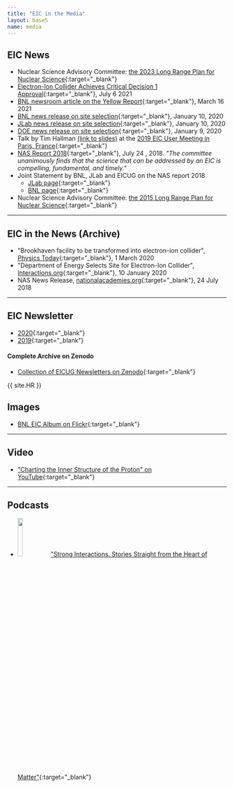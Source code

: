 ```yaml
---
title: "EIC in the Media"
layout: base5
name: media
---
```



## EIC News


* Nuclear Science Advisory Committee: [the 2023 Long Range Plan for Nuclear Science](https://science.osti.gov/-/media/np/nsac/pdf/202310/NSAC-LRP-2023-v12.pdf){:target="_blank"}
* [Electron-Ion Collider Achieves Critical Decision 1 Approval](https://www.bnl.gov/newsroom/news.php?a=118765){:target="_blank"}, July 6 2021
* [BNL newsroom article on the Yellow Report](https://www.bnl.gov/newsroom/news.php?a=118762){:target="_blank"}, March 16 2021
* [BNL news release on site selection](https://www.bnl.gov/newsroom/news.php?a=116998){:target="_blank"}, January 10, 2020
* [JLab news release on site selection](https://www.jlab.org/news/releases/jefferson-lab-be-major-partner-electron-ion-collider-project){:target="_blank"}, January 10, 2020
* [DOE news release on site selection](https://www.energy.gov/articles/us-department-energy-selects-brookhaven-national-laboratory-host-major-new-nuclear-physics){:target="_blank"}, January 9, 2020
* Talk by Tim Hallman [(link to slides)](http://indico.in2p3.fr/event/18281/contributions/70135/attachments/54511/71422/Hallman_EIC_Users_Meeting_07222019.pptx) at the [2019 EIC User Meeting in Paris, France](http://indico.in2p3.fr/event/18281/){:target="_blank"}
* [NAS Report 2018](https://doi.org/10.17226/25171){:target="_blank"}, July 24 , 2018. _"The committee unanimously finds that the science that can be addressed by an EIC is compelling, fundamental, and timely."_
* Joint Statement by BNL, JLab and EICUG on the NAS report 2018
  * [JLab page](https://www.jlab.org/news/releases/statement-jefferson-lab-brookhaven-lab-and-electron-ion-collider-users-community){:target="_blank"}
  * [BNL page](https://www.bnl.gov/newsroom/news.php?a=212982){:target="_blank"}
* Nuclear Science Advisory Committee: [the 2015 Long Range Plan for Nuclear Science](https://science.osti.gov/-/media/np/nsac/pdf/2015LRP/2015_LRPNS_091815.pdf?la=en&hash=F731E22D31731E61C64E4B684377314FD4A0D6C7){:target="_blank"}


---

## EIC in the News (Archive)

* "Brookhaven facility to be transformed into electron–ion collider", [Physics Today](http://physicstoday.scitation.org/doi/10.1063/PT.3.4427){:target="_blank"}, 1 March 2020
* "Department of Energy Selects Site for Electron-Ion Collider", [Interactions.org](https://www.interactions.org/press-release/department-energy-selects-site-electron-ion-collider){:target="_blank"}, 10 January 2020
* NAS News Release, [nationalacademies.org](https://www.nationalacademies.org/news/2018/07/a-domestic-electron-ion-collider-would-unlock-scientific-mysteries-of-atomic-nuclei-maintain-us-leadership-in-accelerator-science-new-report-says){:target="_blank"}, 24 July 2018


---

## EIC Newsletter

* [2020](https://zenodo.org/communities/eicug/search?page=1&size=20&q=2020&q=eicug-newsletter&keywords=eicug-newsletter&keywords=2020){:target="_blank"}
* [2019](https://zenodo.org/communities/eicug/search?page=1&size=20&q=2019&q=eicug-newsletter&keywords=eicug-newsletter&keywords=2019){:target="_blank"}

#### Complete Archive on Zenodo

* [Collection of EICUG Newsletters on Zenodo](https://zenodo.org/communities/eicug/search?page=1&size=20&keywords=eicug-newsletter){:target="_blank"}

{{ site.HR }}

## Images

* [BNL EIC Album on Flickr](https://www.flickr.com/photos/brookhavenlab/albums/72157714316624996){:target="_blank"}

---

## Video

* ["Charting the Inner Structure of the Proton" on YouTube](https://www.youtube.com/embed/G-9I0buDi4s){:target="_blank"}

---

## Podcasts

* <img
  src="https://www.stronginteractions.org/images/logo.png"
  width="15%"
  height="15%">&nbsp;["Strong Interactions. Stories Straight from the Heart of Matter"](https://www.stronginteractions.org/){:target="_blank"}

